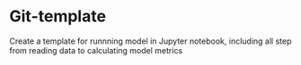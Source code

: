 # Git-template

Create a template for runnning model in Jupyter notebook, including all step from reading data to calculating model metrics
